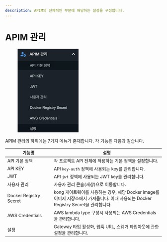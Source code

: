 ```yaml
---
description: APIM의 전체적인 부분에 해당하는 설정을 구성합니다.
---
```


# APIM 관리

<figure><img src="../../.gitbook/assets/image (37).png" alt=""><figcaption></figcaption></figure>

APIM 관리의 하위에는 7가지 메뉴가 존재합니다. 각 기능은 다음과 같습니다.

<table><thead><tr><th width="179">기능명</th><th width="531">설명</th></tr></thead><tbody><tr><td>API 기본 정책</td><td>각 프로젝트 API 전체에 적용하는 기본 정책을 설정합니다.</td></tr><tr><td>API KEY</td><td>API <code>key-auth</code> 정책에 사용되는 key를 관리합니다.</td></tr><tr><td>JWT</td><td>API <code>jwt</code> 정책에 사용되는 JWT key를 관리합니다.</td></tr><tr><td>사용자 관리</td><td>사용자 관리 콘솔(새창)으로 이동합니다.</td></tr><tr><td>Docker Registry Secret</td><td>kong 게이트웨이를 사용하는 경우, 해당 Docker image를 이미지 저장소에서 가져옵니다. 이때 사용되는 Docker Registry Secret을 관리합니다.</td></tr><tr><td>AWS Credentials</td><td>AWS lambda type 구성시 사용되는 AWS Credentials을 관리합니다.</td></tr><tr><td>설정</td><td>Gateway 타입 활성화, 웹훅 URL, 스웨거 타입아웃에 관한 설정을 관리합니다.</td></tr></tbody></table>
